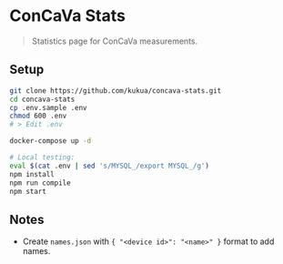 # ConCaVa Stats

> Statistics page for ConCaVa measurements.

## Setup

```bash
git clone https://github.com/kukua/concava-stats.git
cd concava-stats
cp .env.sample .env
chmod 600 .env
# > Edit .env

docker-compose up -d

# Local testing:
eval $(cat .env | sed 's/MYSQL_/export MYSQL_/g')
npm install
npm run compile
npm start
```

## Notes

- Create `names.json` with `{ "<device id>": "<name>" }` format to add names.
